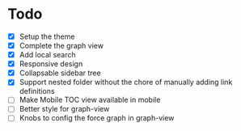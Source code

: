 # Todo

- [X] Setup the theme
- [X] Complete the graph view
- [X] Add local search
- [X] Responsive design
- [X] Collapsable sidebar tree
- [X] Support nested folder without the chore of manually adding link definitions
- [ ] Make Mobile TOC view available in mobile
- [ ] Better style for graph-view
- [ ] Knobs to config the force graph in graph-view
